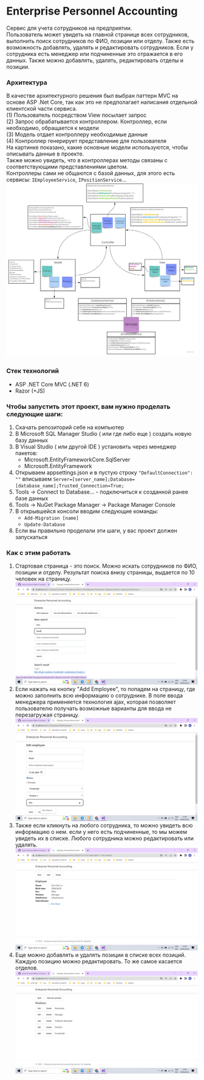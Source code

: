 # Enterprise Personnel Accounting
Сервис для учета сотрудников на предприятии.<br />
Пользователь может увидеть на главной странице всех сотрудников, выполнить поиск сотрудников по ФИО, позиции или отделу. Также есть возможность добавлять, удалять и редактировать сотрудников. Если у сотрудника есть менеджер или подчиненные это отражается в его данных. Также можно добавлять, удалять, редактировать отделы и позиции.<br />

### Архитектура
В качестве архитектурного решения был выбран паттерн MVC на основе ASP .Net Core, так как это не предполагает написания отдельной клиентской части сервиса.<br />
(1) Пользователь посредством View посылает запрос<br />
(2) Запрос обрабатывается контроллером. Контроллер, если необходимо, обращается к модели<br />
(3) Модель отдает контроллеру необходимые данные<br />
(4) Контроллер генерирует представление для пользователя<br />
На картинке показано, какие основные модели используются, чтобы описывать данные в проекте.<br />
Также можно увидеть, что в контроллерах методы связаны с соответствующими представлениями цветом.<br />
Контроллеры сами не общаются с базой данных, для этого есть сервисы: `IEmployeeService`, `IPositionService`...<br />
![alt text](https://github.com/marie-frostova/Deeplay_Test_Task/blob/master/Images/Architecture.jpg?raw=true)

### Стек технологий
- ASP .NET Core MVC (.NET 6)
- Razor (+JS)

### Чтобы запустить этот проект, вам нужно проделать следующие шаги:
1. Скачать репозиторий себе на компьютер
2. В Microsoft SQL Manager Studio ( или где либо еще ) создать новую базу данных
3. В Visual Studio ( или другой IDE ) установить через менеджер пакетов:
    - Microsoft.EntityFrameworkCore.SqlServer
    - Microsoft.EntityFramework
4. Открываем appsettings.json и в пустую строку `"DefaultConnection": ""` вписываем `Server=[server_name];Database=[database_name];Trusted_Connection=True;`
5. Tools -> Connect to Database... - подключиться к созданной ранее базе данных
6. Tools -> NuGet Package Manager -> Package Manager Console
7. В открывшейся консоли вводим следующие команды:
    - `Add-Migration [name]`
    - `Update-Database`
8. Если вы правильно проделали эти шаги, у вас проект должен запускаться

### Как с этим работать
1. Стартовая страница - это поиск. Можно искать сотрудников по ФИО, позиции и отделу. Результат поиска внизу страницы, выдается по 10 человек на страницу.<br />
![alt text](https://github.com/marie-frostova/Deeplay_Test_Task/blob/master/Images/2.png?raw=true)
2. Если нажать на кнопку "Add Employee", то попадем на страницу, где можно заполнить всю информацию о сотруднике. В поле ввода менеджера применяется технология ajax, которая позволяет пользователю получать возможные варианты для ввода не перезагружая страницу.<br />
![alt text](https://github.com/marie-frostova/Deeplay_Test_Task/blob/master/Images/1.png?raw=true)
3. Также если кликнуть на любого сотрудника, то можно увидеть всю информацию о нем. если у него есть подчиненные, то мы можем увидеть их в списке. Любого сотрудника можно редактировать или удалять.<br />
![alt text](https://github.com/marie-frostova/Deeplay_Test_Task/blob/master/Images/3.png?raw=true)
4. Еще можно добавлять и удалять позиции в списке всех позиций. Каждую позицию можно редактировать. То же самое касается отделов.<br />
![alt text](https://github.com/marie-frostova/Deeplay_Test_Task/blob/master/Images/4.png?raw=true)
